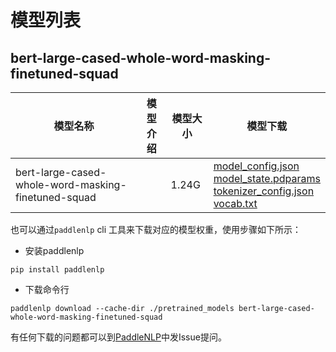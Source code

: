 #  模型列表

## bert-large-cased-whole-word-masking-finetuned-squad

| 模型名称 | 模型介绍 | 模型大小  | 模型下载 |
| --- | --- | --- | --- |
|bert-large-cased-whole-word-masking-finetuned-squad|  | 1.24G | [model_config.json](https://bj.bcebos.com/paddlenlp/models/community/bert-large-cased-whole-word-masking-finetuned-squad/model_config.json)<br>[model_state.pdparams](https://bj.bcebos.com/paddlenlp/models/community/bert-large-cased-whole-word-masking-finetuned-squad/model_state.pdparams)<br>[tokenizer_config.json](https://bj.bcebos.com/paddlenlp/models/community/bert-large-cased-whole-word-masking-finetuned-squad/tokenizer_config.json)<br>[vocab.txt](https://bj.bcebos.com/paddlenlp/models/community/bert-large-cased-whole-word-masking-finetuned-squad/vocab.txt) |

也可以通过`paddlenlp` cli 工具来下载对应的模型权重，使用步骤如下所示：

* 安装paddlenlp

```shell
pip install paddlenlp
```

* 下载命令行

```shell
paddlenlp download --cache-dir ./pretrained_models bert-large-cased-whole-word-masking-finetuned-squad
```

有任何下载的问题都可以到[PaddleNLP](https://github.com/PaddlePaddle/PaddleNLP)中发Issue提问。